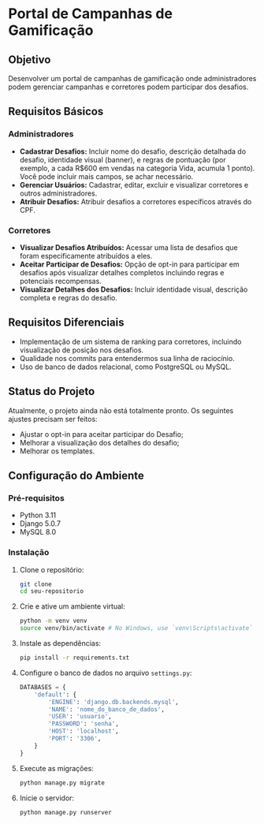 # Portal de Campanhas de Gamificação

## Objetivo
Desenvolver um portal de campanhas de gamificação onde administradores podem gerenciar campanhas e corretores podem participar dos desafios.

## Requisitos Básicos

### Administradores
- **Cadastrar Desafios:** Incluir nome do desafio, descrição detalhada do desafio, identidade visual (banner), e regras de pontuação (por exemplo, a cada R$600 em vendas na categoria Vida, acumula 1 ponto). Você pode incluir mais campos, se achar necessário.
- **Gerenciar Usuários:** Cadastrar, editar, excluir e visualizar corretores e outros administradores.
- **Atribuir Desafios:** Atribuir desafios a corretores específicos através do CPF.

### Corretores
- **Visualizar Desafios Atribuídos:** Acessar uma lista de desafios que foram especificamente atribuídos a eles.
- **Aceitar Participar de Desafios:** Opção de opt-in para participar em desafios após visualizar detalhes completos incluindo regras e potenciais recompensas.
- **Visualizar Detalhes dos Desafios:** Incluir identidade visual, descrição completa e regras do desafio.

## Requisitos Diferenciais
- Implementação de um sistema de ranking para corretores, incluindo visualização de posição nos desafios.
- Qualidade nos commits para entendermos sua linha de raciocínio.
- Uso de banco de dados relacional, como PostgreSQL ou MySQL.

## Status do Projeto
Atualmente, o projeto ainda não está totalmente pronto. Os seguintes ajustes precisam ser feitos:
- Ajustar o opt-in para aceitar participar do Desafio;
- Melhorar a visualização dos detalhes do desafio;
- Melhorar os templates.

## Configuração do Ambiente

### Pré-requisitos
- Python 3.11
- Django 5.0.7
- MySQL 8.0

### Instalação

1. Clone o repositório:
    ```bash
    git clone 
    cd seu-repositorio
    ```

2. Crie e ative um ambiente virtual:
    ```bash
    python -m venv venv
    source venv/bin/activate # No Windows, use `venv\Scripts\activate`
    ```

3. Instale as dependências:
    ```bash
    pip install -r requirements.txt
    ```

4. Configure o banco de dados no arquivo `settings.py`:
    ```python
    DATABASES = {
        'default': {
            'ENGINE': 'django.db.backends.mysql',
            'NAME': 'nome_do_banco_de_dados',
            'USER': 'usuario',
            'PASSWORD': 'senha',
            'HOST': 'localhost',
            'PORT': '3306',
        }
    }
    ```

5. Execute as migrações:
    ```bash
    python manage.py migrate
    ```

6. Inicie o servidor:
    ```bash
    python manage.py runserver
    ```